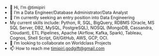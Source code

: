- 👋 Hi, I’m @timipiri
- 👀 I’m a Data Engineer/Database Administrator/Data Analyst
- 🌱 I’m currently seeking an entry position into Data Engineering
- My current skills include: Python, R, SQL, BigQuery, RDBMS (Oracle, MS SQL Server, DB2, MySQL, PostgreSQL), NOSQL (MongoDB, Cassandra, Cloudant), ETL Pipelines, Apache (Airflow, Kafka, Spark), Tableau, Cognos, Shell Script, Git/GitHub, AWS, GCP, OCI.
- 💞️ I’m looking to collaborate on Worldclass Projects
- 📫 How to reach me timipiri.godgift@gmail.com

<!---
timipiri/timipiri is a ✨ special ✨ repository because its `README.md` (this file) appears on your GitHub profile.
You can click the Preview link to take a look at your changes.
--->
